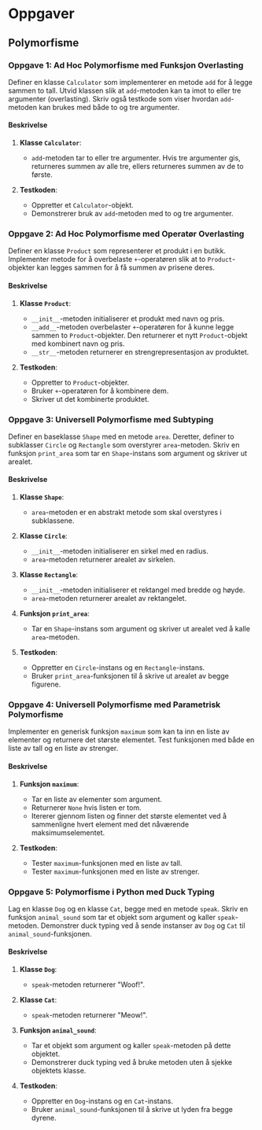 # Oppgaver

## Polymorfisme

### Oppgave 1: Ad Hoc Polymorfisme med Funksjon Overlasting

Definer en klasse `Calculator` som implementerer en metode `add` for å legge sammen to tall. Utvid klassen slik at `add`-metoden kan ta imot to eller tre argumenter (overlasting). Skriv også testkode som viser hvordan `add`-metoden kan brukes med både to og tre argumenter.

#### Beskrivelse

1. **Klasse `Calculator`**:
   - `add`-metoden tar to eller tre argumenter. Hvis tre argumenter gis, returneres summen av alle tre, ellers returneres summen av de to første.

2. **Testkoden**:
   - Oppretter et `Calculator`-objekt.
   - Demonstrerer bruk av `add`-metoden med to og tre argumenter.

### Oppgave 2: Ad Hoc Polymorfisme med Operatør Overlasting

Definer en klasse `Product` som representerer et produkt i en butikk. Implementer metode for å overbelaste `+`-operatøren slik at to `Product`-objekter kan legges sammen for å få summen av prisene deres.

#### Beskrivelse

1. **Klasse `Product`**:
   - `__init__`-metoden initialiserer et produkt med navn og pris.
   - `__add__`-metoden overbelaster `+`-operatøren for å kunne legge sammen to `Product`-objekter. Den returnerer et nytt `Product`-objekt med kombinert navn og pris.
   - `__str__`-metoden returnerer en strengrepresentasjon av produktet.

2. **Testkoden**:
   - Oppretter to `Product`-objekter.
   - Bruker `+`-operatøren for å kombinere dem.
   - Skriver ut det kombinerte produktet.

### Oppgave 3: Universell Polymorfisme med Subtyping

Definer en baseklasse `Shape` med en metode `area`. Deretter, definer to subklasser `Circle` og `Rectangle` som overstyrer `area`-metoden. Skriv en funksjon `print_area` som tar en `Shape`-instans som argument og skriver ut arealet.

#### Beskrivelse

1. **Klasse `Shape`**:
   - `area`-metoden er en abstrakt metode som skal overstyres i subklassene.

2. **Klasse `Circle`**:
   - `__init__`-metoden initialiserer en sirkel med en radius.
   - `area`-metoden returnerer arealet av sirkelen.

3. **Klasse `Rectangle`**:
   - `__init__`-metoden initialiserer et rektangel med bredde og høyde.
   - `area`-metoden returnerer arealet av rektangelet.

4. **Funksjon `print_area`**:
   - Tar en `Shape`-instans som argument og skriver ut arealet ved å kalle `area`-metoden.

5. **Testkoden**:
   - Oppretter en `Circle`-instans og en `Rectangle`-instans.
   - Bruker `print_area`-funksjonen til å skrive ut arealet av begge figurene.

### Oppgave 4: Universell Polymorfisme med Parametrisk Polymorfisme

Implementer en generisk funksjon `maximum` som kan ta inn en liste av elementer og returnere det største elementet. Test funksjonen med både en liste av tall og en liste av strenger.

#### Beskrivelse

1. **Funksjon `maximum`**:
   - Tar en liste av elementer som argument.
   - Returnerer `None` hvis listen er tom.
   - Itererer gjennom listen og finner det største elementet ved å sammenligne hvert element med det nåværende maksimumselementet.

2. **Testkoden**:
   - Tester `maximum`-funksjonen med en liste av tall.
   - Tester `maximum`-funksjonen med en liste av strenger.

### Oppgave 5: Polymorfisme i Python med Duck Typing

Lag en klasse `Dog` og en klasse `Cat`, begge med en metode `speak`. Skriv en funksjon `animal_sound` som tar et objekt som argument og kaller `speak`-metoden. Demonstrer duck typing ved å sende instanser av `Dog` og `Cat` til `animal_sound`-funksjonen.

#### Beskrivelse

1. **Klasse `Dog`**:
   - `speak`-metoden returnerer "Woof!".

2. **Klasse `Cat`**:
   - `speak`-metoden returnerer "Meow!".

3. **Funksjon `animal_sound`**:
   - Tar et objekt som argument og kaller `speak`-metoden på dette objektet.
   - Demonstrerer duck typing ved å bruke metoden uten å sjekke objektets klasse.

4. **Testkoden**:
   - Oppretter en `Dog`-instans og en `Cat`-instans.
   - Bruker `animal_sound`-funksjonen til å skrive ut lyden fra begge dyrene.
